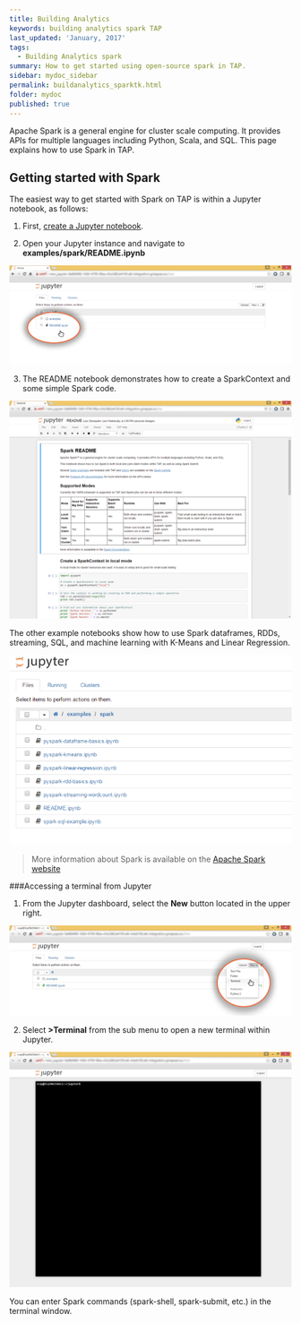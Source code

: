 ```yaml
---
title: Building Analytics
keywords: building analytics spark TAP
last_updated: 'January, 2017'
tags:
  - Building Analytics spark
summary: How to get started using open-source spark in TAP. 
sidebar: mydoc_sidebar
permalink: buildanalytics_sparktk.html
folder: mydoc
published: true
---
```


Apache Spark is a general engine for cluster scale computing. It provides APIs for multiple languages including Python, Scala, and SQL. This page explains how to use Spark in TAP.

## Getting started with Spark

The easiest way to get started with Spark on TAP is within a Jupyter notebook, as follows:

1. First, [create a Jupyter notebook](/Building-Analytics/Creating_Jupyter_Notebook_Instance.md).

2. Open your Jupyter instance and navigate to **examples/spark/README.ipynb**

![Accessing Readme files](/images/Build_Analytics_Spark_Screen1.png)

3. The README notebook demonstrates how to create a SparkContext and some simple Spark code.

![Readme files in Jupyter Sample](/images/Build_Analytics_Spark_Screen2.png)

The other example notebooks show how to use Spark dataframes, RDDs, streaming, SQL, and machine learning with K-Means and Linear Regression.

![Readme files in Jupyter Sample](/images/Build_Analytics_Spark_Screen3.png)

>More information about Spark is available on the [Apache Spark website](http://spark.apache.org/)

###Accessing a terminal from Jupyter
1. From the Jupyter dashboard, select the **New** button located in the upper right.

![Accessing a Terminal from Jupyter](/images/Build_Analytics_Spark_Screen4.png) 

2. Select **>Terminal** from the sub menu to open a new terminal within Jupyter. 

![Jupyter Terminal](/images/Build_Analytics_Spark_Screen5.png) 

You can enter Spark commands (spark-shell, spark-submit, etc.) in the terminal window.
